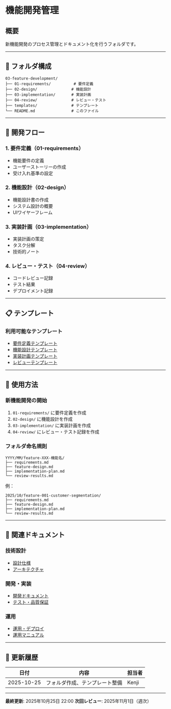 # 機能開発管理

## 概要
新機能開発のプロセス管理とドキュメント化を行うフォルダです。

---

## 📁 フォルダ構成

```
03-feature-development/
├── 01-requirements/          # 要件定義
├── 02-design/               # 機能設計
├── 03-implementation/       # 実装計画
├── 04-review/               # レビュー・テスト
├── templates/               # テンプレート
└── README.md                # このファイル
```

---

## 🚀 開発フロー

### 1. 要件定義（01-requirements）
- 機能要件の定義
- ユーザーストーリーの作成
- 受け入れ基準の設定

### 2. 機能設計（02-design）
- 機能設計書の作成
- システム設計の概要
- UIワイヤーフレーム

### 3. 実装計画（03-implementation）
- 実装計画の策定
- タスク分解
- 技術的ノート

### 4. レビュー・テスト（04-review）
- コードレビュー記録
- テスト結果
- デプロイメント記録

---

## 📋 テンプレート

### 利用可能なテンプレート
- [要件定義テンプレート](./templates/requirements-template.md)
- [機能設計テンプレート](./templates/feature-design-template.md)
- [実装計画テンプレート](./templates/implementation-plan-template.md)
- [レビューテンプレート](./templates/review-template.md)

---

## 🎯 使用方法

### 新機能開発の開始
1. `01-requirements/` に要件定義を作成
2. `02-design/` に機能設計を作成
3. `03-implementation/` に実装計画を作成
4. `04-review/` にレビュー・テスト記録を作成

### フォルダ命名規則
```
YYYY/MM/feature-XXX-機能名/
├── requirements.md
├── feature-design.md
├── implementation-plan.md
└── review-results.md
```

例：
```
2025/10/feature-001-customer-segmentation/
├── requirements.md
├── feature-design.md
├── implementation-plan.md
└── review-results.md
```

---

## 🔗 関連ドキュメント

### 技術設計
- [設計仕様](../04-design-specs/README.md)
- [アーキテクチャ](../02-architecture/README.md)

### 開発・実装
- [開発ドキュメント](../05-development/README.md)
- [テスト・品質保証](../06-testing/README.md)

### 運用
- [運用・デプロイ](../07-operations/README.md)
- [運用マニュアル](../09-operations-manual/README.md)

---

## 📝 更新履歴

| 日付 | 内容 | 担当者 |
|------|------|--------|
| 2025-10-25 | フォルダ作成、テンプレート整備 | Kenji |

---

**最終更新**: 2025年10月25日 22:00
**次回レビュー**: 2025年11月1日（週次）

